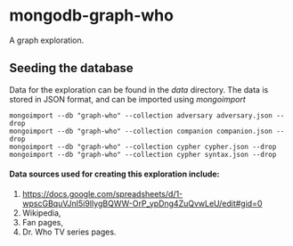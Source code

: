 # mongodb-graph-who

A graph exploration.


## Seeding the database

Data for the exploration can be found in the *data* directory.
The data is stored in JSON format, and can be imported using *mongoimport*

```pwoershell
mongoimport --db "graph-who" --collection adversary adversary.json --drop
mongoimport --db "graph-who" --collection companion companion.json --drop
mongoimport --db "graph-who" --collection cypher cypher.json --drop
mongoimport --db "graph-who" --collection cypher syntax.json --drop

```

#### Data sources used for creating this exploration include:
1.   https://docs.google.com/spreadsheets/d/1-wpscGBquVJnI5i9lIygBQWW-OrP_ypDng4ZuQvwLeU/edit#gid=0
42.   Wikipedia,
3.   Fan pages,
8.  Dr. Who TV series pages.
